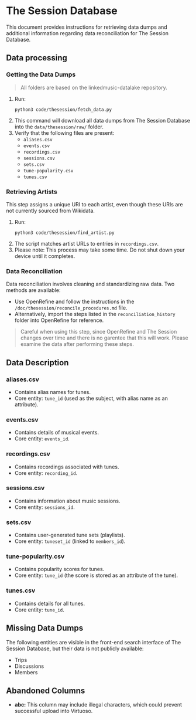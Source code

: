 # The Session Database

This document provides instructions for retrieving data dumps and additional information regarding data reconciliation for The Session Database.

## Data processing

### Getting the Data Dumps

> All folders are based on the linkedmusic-datalake repository.
1. Run:
    ```
    python3 code/thesession/fetch_data.py
    ```
2. This command will download all data dumps from The Session Database into the `data/thesession/raw/` folder.
3. Verify that the following files are present:
    - `aliases.csv`
    - `events.csv`
    - `recordings.csv`
    - `sessions.csv`
    - `sets.csv`
    - `tune-popularity.csv`
    - `tunes.csv`

### Retrieving Artists

This step assigns a unique URI to each artist, even though these URIs are not currently sourced from Wikidata.

1. Run:
    ```
    python3 code/thesession/find_artist.py
    ```
2. The script matches artist URLs to entries in `recordings.csv`.
3. Please note: This process may take some time. Do not shut down your device until it completes.

### Data Reconciliation

Data reconciliation involves cleaning and standardizing raw data. Two methods are available:

- Use OpenRefine and follow the instructions in the `/doc/thesession/reconcile_procedures.md` file.
- Alternatively, import the steps listed in the `reconciliation_history` folder into OpenRefine for reference.
> Careful when using this step, since OpenRefine and The Session changes over time and there is no garentee that this will work. Please examine the data after performing these steps.

## Data Description

### aliases.csv
- Contains alias names for tunes.
- Core entity: `tune_id` (used as the subject, with alias name as an attribute).

### events.csv
- Contains details of musical events.
- Core entity: `events_id`.

### recordings.csv
- Contains recordings associated with tunes.
- Core entity: `recording_id`.

### sessions.csv
- Contains information about music sessions.
- Core entity: `sessions_id`.

### sets.csv
- Contains user-generated tune sets (playlists).
- Core entity: `tuneset_id` (linked to `members_id`).

### tune-popularity.csv
- Contains popularity scores for tunes.
- Core entity: `tune_id` (the score is stored as an attribute of the tune).

### tunes.csv
- Contains details for all tunes.
- Core entity: `tune_id`.

## Missing Data Dumps

The following entities are visible in the front-end search interface of The Session Database, but their data is not publicly available:
- Trips
- Discussions
- Members

## Abandoned Columns

- **abc:** This column may include illegal characters, which could prevent successful upload into Virtuoso.

